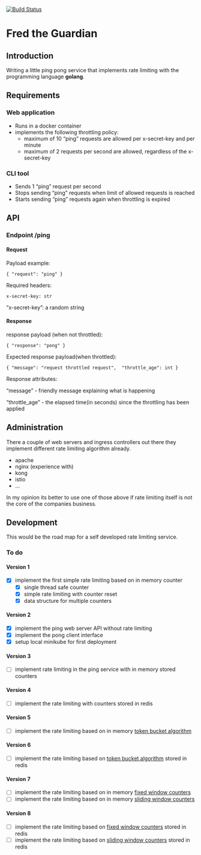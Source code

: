 [![Build Status](https://travis-ci.com/fr123k/fred-the-guardian.svg?branch=main)](https://app.travis-ci.com/fr123k/fred-the-guardian)

# Fred the Guardian

## Introduction

Writing a little ping pong service that implements rate limiting with the programming language **golang**.

## Requirements

### Web application
 * Runs in a docker container
 * implements the following throttling policy:
   * maximum of 10 “ping” requests are allowed per x-secret-key and per minute
   * maximum of 2 requests per second are allowed, regardless of the x-secret-key

### CLI tool
 * Sends 1 “ping” request per second
 * Stops sending “ping” requests when limit of allowed requests is reached
 * Starts sending “ping” requests again when throttling is expired


## API

### Endpoint /ping

#### Request

Payload example:

`{ "request": "ping" }`

Required headers:

`x-secret-key: str`

“x-secret-key”: a random string

#### Response

response payload (when not throttled):

`{ "response": "pong" }`

Expected response payload(when throttled):

`{ "message": "request throttled request",  "throttle_age": int }`

Response attributes:

“message” - friendly message explaining what is happening

“throttle_age” - the elapsed time(in seconds) since the throttling has been applied

## Administration

There a couple of web servers and ingress controllers out there they implement different rate limiting algorithm already.

* apache
* nginx (experience with)
* kong
* istio
* ...

In my opinion its better to use one of those above if rate limiting itself is not the core of the companies business.

## Development

This would be the road map for a self developed rate limiting service.

### To do

#### Version 1

 * [x] implement the first simple rate limiting based on in memory counter
   * [x]  single thread safe counter
   * [x]  simple rate limiting with counter reset
   * [x]  data structure for multiple counters

#### Version 2

 * [x] implement the ping web server API without rate limiting
 * [x] implement the pong client interface
 * [x] setup local minikube for first deployment

#### Version 3

 * [ ] implement rate limiting in the ping service with in memory stored counters

#### Version 4

 * [ ] implement the rate limiting with counters stored in redis

#### Version 5

 * [ ] implement the rate limiting based on in memory [token bucket algorithm](https://en.wikipedia.org/wiki/Token_bucket)

#### Version 6

 * [ ] implement the rate limiting based on [token bucket algorithm](https://en.wikipedia.org/wiki/Token_bucket) stored in redis

#### Version 7

 * [ ] implement the rate limiting based on in memory [fixed window counters](https://medium.com/figma-design/an-alternative-approach-to-rate-limiting-f8a06cf7c94c)
 * [ ] implement the rate limiting based on in memory [sliding window counters](https://medium.com/figma-design/an-alternative-approach-to-rate-limiting-f8a06cf7c94c)

#### Version 8

 * [ ] implement the rate limiting based on [fixed window counters](https://medium.com/figma-design/an-alternative-approach-to-rate-limiting-f8a06cf7c94c) stored in redis
 * [ ] implement the rate limiting based on [sliding window counters](https://medium.com/figma-design/an-alternative-approach-to-rate-limiting-f8a06cf7c94c) stored in redis
